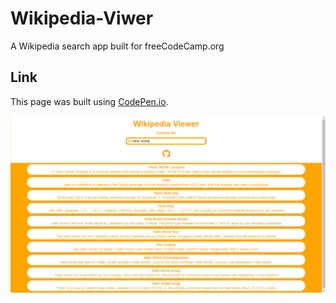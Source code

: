 # Wikipedia-Viwer
A Wikipedia search app built for freeCodeCamp.org
## Link
This page was built using [CodePen.io](https://codepen.io/tue41582/full/oEVoOp/).

![Alt text](https://github.com/guo-jing-wu/Wikipedia-Viwer/blob/master/Wikipedia%20Viwer.PNG?raw=true)
